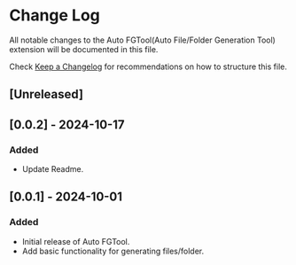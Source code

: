 # Change Log

All notable changes to the Auto FGTool(Auto File/Folder Generation Tool) extension will be documented in this file.

Check [Keep a Changelog](http://keepachangelog.com/) for recommendations on how to structure this file.

## [Unreleased]

## [0.0.2] - 2024-10-17

### Added

- Update Readme.

## [0.0.1] - 2024-10-01

### Added

- Initial release of Auto FGTool.
- Add basic functionality for generating files/folder.
